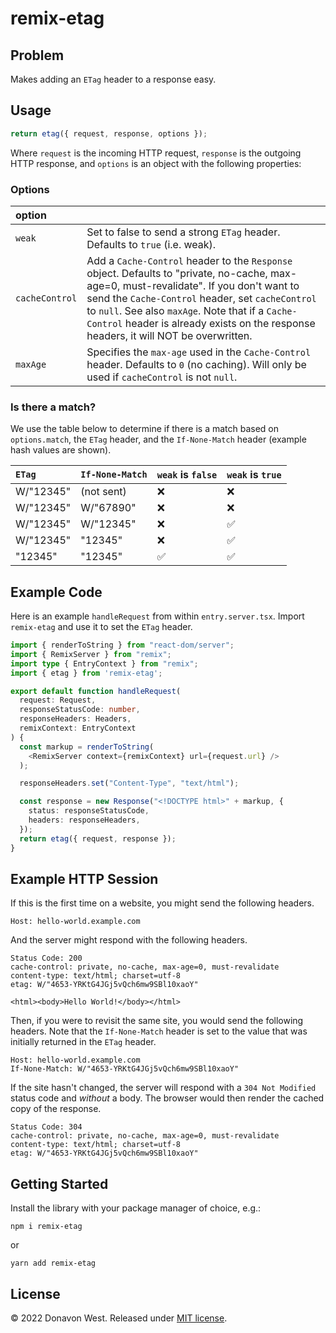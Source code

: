 # remix-etag

## Problem

Makes adding an `ETag` header to a response easy.

## Usage

```js
return etag({ request, response, options });
```

Where `request` is the incoming HTTP request, `response` is the outgoing HTTP response, and `options` is an object with the following properties:

### Options

| option         |                                                                                                                                                                                                                                                                                                                                         |
| :------------- | :-------------------------------------------------------------------------------------------------------------------------------------------------------------------------------------------------------------------------------------------------------------------------------------------------------------------------------------- |
| `weak`         | Set to false to send a strong `ETag` header. Defaults to `true` (i.e. weak).                                                                                                                                                                                                                                                            |
| `cacheControl` | Add a `Cache-Control` header to the `Response` object. Defaults to "private, no-cache, max-age=0, must-revalidate". If you don't want to send the `Cache-Control` header, set `cacheControl` to `null`. See also `maxAge`. Note that if a `Cache-Control` header is already exists on the response headers, it will NOT be overwritten. |
| `maxAge`       | Specifies the `max-age` used in the `Cache-Control` header. Defaults to `0` (no caching). Will only be used if `cacheControl` is not `null`.                                                                                                                                                                                            |

### Is there a match?

We use the table below to determine if there is a match based on `options.match`, the `ETag` header, and the `If-None-Match` header (example hash values are shown).

| `ETag`    | `If-None-Match` | `weak` is `false` | `weak` is `true` |
| :-------- | :-------------- | :---------------- | :--------------- |
| W/"12345" | (not sent)      | ❌                | ❌               |
| W/"12345" | W/"67890"       | ❌                | ❌               |
| W/"12345" | W/"12345"       | ❌                | ✅               |
| W/"12345" | "12345"         | ❌                | ✅               |
| "12345"   | "12345"         | ✅                | ✅               |

## Example Code

Here is an example `handleRequest` from within `entry.server.tsx`. Import `remix-etag` and use it to set the `ETag` header.

```ts filename=entry.server.tsx lines=4,18,22
import { renderToString } from "react-dom/server";
import { RemixServer } from "remix";
import type { EntryContext } from "remix";
import { etag } from 'remix-etag';

export default function handleRequest(
  request: Request,
  responseStatusCode: number,
  responseHeaders: Headers,
  remixContext: EntryContext
) {
  const markup = renderToString(
    <RemixServer context={remixContext} url={request.url} />
  );

  responseHeaders.set("Content-Type", "text/html");

  const response = new Response("<!DOCTYPE html>" + markup, {
    status: responseStatusCode,
    headers: responseHeaders,
  });
  return etag({ request, response });
}
```

## Example HTTP Session

If this is the first time on a website, you might send the following headers.

```
Host: hello-world.example.com
```

And the server might respond with the following headers.

```
Status Code: 200
cache-control: private, no-cache, max-age=0, must-revalidate
content-type: text/html; charset=utf-8
etag: W/"4653-YRKtG4JGj5vQch6mw9SBl10xaoY"

<html><body>Hello World!</body></html>
```

Then, if you were to revisit the same site, you would send the following headers. Note that the `If-None-Match` header is set to the value that was initially returned in the `ETag` header.

```
Host: hello-world.example.com
If-None-Match: W/"4653-YRKtG4JGj5vQch6mw9SBl10xaoY"
```

If the site hasn't changed, the server will respond with a `304 Not Modified` status code and _without_ a body. The browser would then render the cached copy of the response.

```
Status Code: 304
cache-control: private, no-cache, max-age=0, must-revalidate
content-type: text/html; charset=utf-8
etag: W/"4653-YRKtG4JGj5vQch6mw9SBl10xaoY"
```

## Getting Started

Install the library with your package manager of choice, e.g.:

```
npm i remix-etag
```

or

```
yarn add remix-etag
```

## License

&copy; 2022 Donavon West. Released under [MIT license](./LICENSE).
